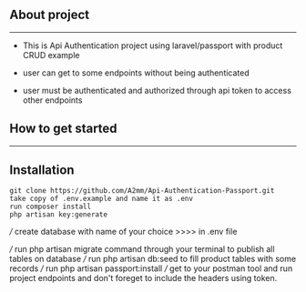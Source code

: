 
## About project  
______________________________________

- This is Api Authentication project using laravel/passport with product CRUD example

- user can get to some endpoints without being authenticated 
- user must be authenticated and authorized through api token to access other endpoints 

## How to get started 
_______________________

## Installation

    git clone https://github.com/A2mm/Api-Authentication-Passport.git
    take copy of .env.example and name it as .env
    run composer install 
    php artisan key:generate


*/*  create database with name of your choice >>>> in .env file


*/*  run php artisan migrate command through your terminal to publish all tables on database 
*/* run php artisan db:seed to fill product tables with some records 
*/* run php artisan passport:install 
*/* get to your postman tool and run project endpoints and don't foreget to include the headers using token.

